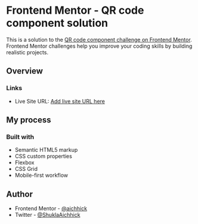 # Frontend Mentor - QR code component solution

This is a solution to the [QR code component challenge on Frontend Mentor](https://www.frontendmentor.io/challenges/qr-code-component-iux_sIO_H). Frontend Mentor challenges help you improve your coding skills by building realistic projects. 

## Overview


### Links
- Live Site URL: [Add live site URL here](https://aichhick.github.io/QR-code/)

## My process

### Built with

- Semantic HTML5 markup
- CSS custom properties
- Flexbox
- CSS Grid
- Mobile-first workflow

## Author
- Frontend Mentor - [@aichhick](https://www.frontendmentor.io/profile/yourusername)
- Twitter - [@ShuklaAichhick](https://www.twitter.com/ShuklaAichhick)
